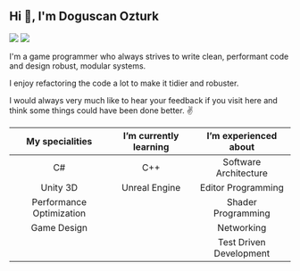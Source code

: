 ## Hi 👋, I'm Doguscan Ozturk

[![](https://img.shields.io/badge/-@Lifeforest-%231DA1F2?style=flat-square&logo=twitter&logoColor=ffffff)](https://twitter.com/Lifeforest)
[![](https://img.shields.io/badge/-Doguscan%20Ozturk-blue?style=flat-square&logo=Linkedin&logoColor=white&link=https://www.linkedin.com/in/doguscanozturk/)](https://www.linkedin.com/in/doguscanozturk/)

I'm a game programmer who always strives to write clean, performant code and design robust, modular systems.

I enjoy refactoring the code a lot to make it tidier and robuster.

I would always very much like to hear your feedback if you visit here and think some things could have been done better. :v:

| My specialities |   I’m currently learning  | I’m experienced about |
|     :----:      |         :----:            |      :----:       |
|       C#        |          C++              | Software Architecture |
|     Unity 3D    |      Unreal Engine        | Editor Programming |
| Performance Optimization |                  | Shader Programming |
|    Game Design  |                           | Networking |
|                 |                           | Test Driven Development |
